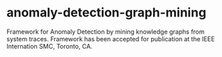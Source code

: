 # anomaly-detection-graph-mining

Framework for Anomaly Detection by mining knowledge graphs from system traces. 
Framework has been accepted for publication at the IEEE Internation SMC, Toronto, CA. 

